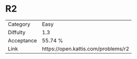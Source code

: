 # R2

<table>
    <tr>
        <td>Category</td>
        <td>Easy</td>
    </tr>
    <tr>
        <td>Diffulty</td>
        <td>1.3</td>
    </tr>
    <tr>
        <td>Acceptance</td>
        <td>55.74 %</td>
    </tr>
    <tr>
        <td>Link</td>
        <td>https://open.kattis.com/problems/r2</td>
    </tr>
</table>